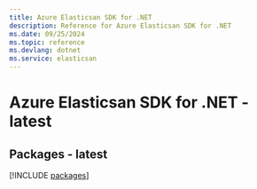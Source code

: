 ```yaml
---
title: Azure Elasticsan SDK for .NET
description: Reference for Azure Elasticsan SDK for .NET
ms.date: 09/25/2024
ms.topic: reference
ms.devlang: dotnet
ms.service: elasticsan
---
```

# Azure Elasticsan SDK for .NET - latest
## Packages - latest
[!INCLUDE [packages](elasticsan-index.md)]